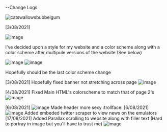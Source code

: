--Change Logs


![catswallowsbubbelgum](https://user-images.githubusercontent.com/86523368/129640682-94cfd435-fc4f-4585-b88c-cd6b1814c009.png)


[3/08/2021]

![image](https://user-images.githubusercontent.com/86523368/127935351-7d1f6590-4de2-4393-9962-5b7eb70522dd.png)

I've decided upon a style for my website and a color scheme along with a color scheme after multipule versions of the website (See below)

![image](https://user-images.githubusercontent.com/86523368/127935528-a4e55d67-a967-4ca3-ace6-75ebd96291ef.png)
![image](https://user-images.githubusercontent.com/86523368/127935723-2832679e-e4c4-4edf-9a6d-d2da5a72669d.png)

Hopefully should be the last color scheme change

[3/08/2021]
Hopefully fixed banner not stretching across page
![image](https://user-images.githubusercontent.com/86523368/127936249-444d5276-55f8-46fc-9d8b-f5f3f6063bac.png)

[4/08/2021]
Fixed Main HTML's colorscheme to match that of page 2's
![image](https://user-images.githubusercontent.com/86523368/128086649-1a08d5cb-57eb-47bd-b55a-048397f91b27.png)

[6/08/2021]
![image](https://user-images.githubusercontent.com/86523368/128431469-d7b6d8d0-12da-4d5b-b41a-fe56f33255c8.png)
Made header more sexy :trollface:
[6/08/2021]
![image](https://user-images.githubusercontent.com/86523368/128434466-08b4fa0c-e117-437e-bb35-9a968c748d12.png)
Added embeded twitter scraper to view news on the emulators
[17/08/2021]
Added Parallax scrolling to website along with filler text (Hard to portray in image but you'll have to trust me)
![image](https://user-images.githubusercontent.com/86523368/129642062-73e734e7-ade7-4b0e-81a6-8b8377e55ddb.png)
